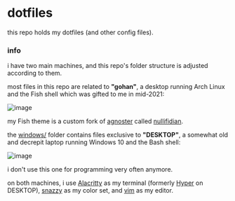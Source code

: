 # dotfiles
this repo holds my dotfiles (and other config files).

### info
i have two main machines, and this repo's folder structure is adjusted according to them.

most files in this repo are related to **"gohan"**, a desktop running Arch Linux and the Fish shell which was gifted to me in mid-2021:

![image](https://user-images.githubusercontent.com/12767408/129285352-5ac88a00-6777-498c-85ad-6b1df811eb2b.png)

my Fish theme is a custom fork of [agnoster](https://github.com/oh-my-fish/theme-agnoster) called [nullifidian](https://github.com/sporeball/nullifidian).

the [windows/](https://github.com/sporeball/dotfiles/tree/master/windows) folder contains files exclusive to **"DESKTOP"**, a somewhat old and decrepit laptop running Windows 10 and the Bash shell:

![image](https://user-images.githubusercontent.com/12767408/129285961-477c5298-169b-4224-80f4-92367a99b648.png)

i don't use this one for programming very often anymore.

on both machines, i use [Alacritty](https://github.com/alacritty/alacritty) as my terminal (formerly [Hyper](https://hyper.is) on DESKTOP), [snazzy](https://github.com/alebelcor/alacritty-snazzy) as my color set, and [vim](https://www.vim.org) as my editor.
